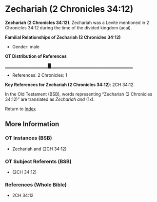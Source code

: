 # Zechariah (2 Chronicles 34:12)
**Zechariah (2 Chronicles 34:12)**. 
Zechariah was a Levite mentioned in 2 Chronicles 34:12 during the time of the divided kingdom (acai). 




**Familial Relationships of Zechariah (2 Chronicles 34:12)**


* Gender: male


**OT Distribution of References**

▁▁▁▁▁▁▁▁▁▁▁▁▁█▁▁▁▁▁▁▁▁▁▁▁▁▁▁▁▁▁▁▁▁▁▁▁▁▁
* References: 2 Chronicles: 1



**Key References for Zechariah (2 Chronicles 34:12)**: 
2CH 34:12. 


In the Old Testament (BSB), words representing “Zechariah (2 Chronicles 34:12)” are translated as 
*Zechariah and* (1x). 




Return to [Index](00-Index.md)

## More Information

### OT Instances (BSB)

* Zechariah and (2CH 34:12)



### OT Subject Referents (BSB)

*  (2CH 34:12)



### References (Whole Bible)

* 2CH 34:12



